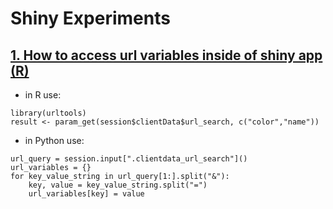 # Shiny Experiments

## [1. How to access url variables inside of shiny app (R) ](./shiny-using-url-variables)

- in R use:

```
library(urltools)
result <- param_get(session$clientData$url_search, c("color","name"))
```

- in Python use:

```
url_query = session.input[".clientdata_url_search"]()
url_variables = {}
for key_value_string in url_query[1:].split("&"):
    key, value = key_value_string.split("=")
    url_variables[key] = value
```
